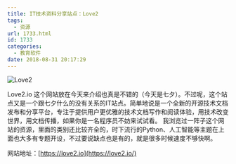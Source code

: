 ```yaml
---
title: IT技术资料分享站点：Love2
tags:
  - 资源
url: 1733.html
id: 1733
categories:
  - 教育软件
date: 2018-08-31 20:17:29
---
```


![Love2](https://upload-images.jianshu.io/upload_images/32597-489be31f7d43122f.png?imageMogr2/auto-orient/strip%7CimageView2/2/w/1000/format/webp)

Love2.io 这个网站放在今天来介绍也真是不错的（今天是七夕）。不过呢，这个站点又是一个跟七夕什么的没有关系的IT站点。简单地说是一个全新的开源技术文档发布和分享平台，专注于提供用户更优雅的技术文档写作和阅读体验，用技术改变世界，用文档传播，如果你是一名程序员不妨来试试看。 我浏览过一阵子这个网站的资源，里面的类别还比较齐全的，时下流行的Python、人工智能等主题在上面也大多有专题开设，不过要说缺点也是有的，就是很多时候速度不够快啊。

网站地址：[https://love2.io](https://love2.io/)